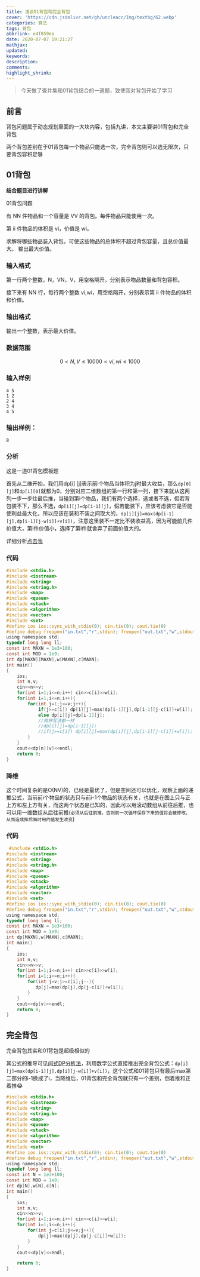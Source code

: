 ```yaml
---
title: 浅谈01背包和完全背包
cover: 'https://cdn.jsdelivr.net/gh/uncleacc/Img/textbg/62.webp'
categories: 算法
tags: 背包
abbrlink: e4f859ea
date: 2020-07-07 19:21:27
mathjax:
updated:
keywords:
description:
comments:
highlight_shrink:
---
```


> 今天做了查并集和01背包结合的一道题，致使我对背包开始了学习

## 前言

背包问题属于动态规划里面的一大块内容，包括九讲，本文主要讲01背包和完全背包

两个背包差别在于01背包每一个物品只能选一次，完全背包则可以选无限次，只要背包容积足够

## 01背包

**结合题目进行讲解**

01背包问题

有 NN 件物品和一个容量是 VV 的背包。每件物品只能使用一次。

第 ii 件物品的体积是 vi，价值是 wi。

求解将哪些物品装入背包，可使这些物品的总体积不超过背包容量，且总价值最大。
输出最大价值。

### 输入格式

第一行两个整数，N，VN，V，用空格隔开，分别表示物品数量和背包容积。

接下来有 NN 行，每行两个整数 vi,wi，用空格隔开，分别表示第 ii 件物品的体积和价值。

### 输出格式

输出一个整数，表示最大价值。

### 数据范围

$$
0<N,V≤1000
0<vi,wi≤1000
$$

### 输入样例

```
4 5
1 2
2 4
3 4
4 5
```



### 输出样例：

```
8
```

### 分析

这是一道01背包模板题

首先从二维开始，我们用dp[i] [j]表示前i个物品当体积为j时最大收益，那么`dp[0][j]`和`dp[i][0]`就都为0，分别对应二维数组的第一行和第一列，接下来就从这两列一步一步往最后推，当碰到第i个物品，我们有两个选择，选或者不选，假若背包装不下，那么不选，`dp[i][j]=dp[i-1][j]`，假若能装下，应该考虑装它是否能使利益最大化，所以应该在装和不装之间取大的，`dp[i][j]=max(dp[i-1][j],dp[i-1][j-w[i]]+v[i])`，注意这里装不一定比不装收益高，因为可能前几件价值大，第i件价值小，选择了第i件就舍弃了前面价值大的。

详细分析[点击我](https://blog.csdn.net/qq_37767455/article/details/99086678)

### 代码

```c
#include <stdio.h>
#include <iostream>
#include <string>
#include <string.h>
#include <map>
#include <queue>
#include <stack>
#include <algorithm>
#include <vector>
#include <set>
#define ios ios::sync_with_stdio(0); cin.tie(0); cout.tie(0)
#define debug freopen("in.txt","r",stdin); freopen("out.txt","w",stdout)
using namespace std;
typedef long long ll;
const int MAXN = 1e3+100;
const int MOD = 1e9;
int dp[MAXN][MAXN],w[MAXN],c[MAXN]; 
int main()
{
    ios;
    int n,v;
    cin>>n>>v;
    for(int i=1;i<=n;i++) cin>>c[i]>>w[i];
    for(int i=1;i<=n;i++){
    	for(int j=1;j<=v;j++){
    		if(j>=c[i]) dp[i][j]=max(dp[i-1][j],dp[i-1][j-c[i]]+w[i]);
    		else dp[i][j]=dp[i-1][j];
            //两种写法都一样
    	    //dp[i][j]=dp[i-1][j];
    		//if(j>=c[i]) dp[i][j]=max(dp[i][j],dp[i-1][j-c[i]]+w[i]);            
		}
	}
	cout<<dp[n][v]<<endl;
	return 0;
} 

```

### 降维

这个时间复杂的是O(NV)的，已经是最优了，但是空间还可以优化，观察上面的递推公式，当前前i个物品的状态只与前i-1个物品的状态有关，也就是在图上只与正上方和左上方有关，而这两个状态是已知的，因此可以用滚动数组从前往后推，也可以用一维数组从后往前推(`必须从后往前推，否则前一次循环保存下来的值将会被修改，从而造成推后面时用的值发生改变`)

### 代码

```c
 #include <stdio.h>
#include <iostream>
#include <string>
#include <string.h>
#include <map>
#include <queue>
#include <stack>
#include <algorithm>
#include <vector>
#include <set>
#define ios ios::sync_with_stdio(0); cin.tie(0); cout.tie(0)
#define debug freopen("in.txt","r",stdin); freopen("out.txt","w",stdout)
using namespace std;
typedef long long ll;
const int MAXN = 1e3+100;
const int MOD = 1e9;
int dp[MAXN],w[MAXN],c[MAXN]; 
int main()
{
    ios;
    int n,v;
    cin>>n>>v;
    for(int i=1;i<=n;i++) cin>>c[i]>>w[i];
    for(int i=1;i<=n;i++){
    	for(int j=v;j>=c[i];j--){
    	   dp[j]=max(dp[j],dp[j-c[i]]+w[i]);
		}
	}
	cout<<dp[v]<<endl;
	return 0;
} 

```

## 完全背包

完全背包其实和01背包是超级相似的

其公式的推导可见[闫式DP分析法](https://www.acwing.com/video/945/)，利用数学公式直接推出完全背包公式：`dp[i][j]=max(dp[i-1][j],dp[i][j-w[i]]+v[i])`，这个公式和01背包只有最后max第二部分的i-1换成了i，当降维后，01背包和完全背包就只有一个差别，倒着推和正着推😂

```c
#include <stdio.h>
#include <iostream>
#include <string>
#include <string.h>
#include <map>
#include <queue>
#include <stack>
#include <algorithm>
#include <vector>
#include <set>
#define ios ios::sync_with_stdio(0); cin.tie(0); cout.tie(0)
#define debug freopen("in.txt","r",stdin); freopen("out.txt","w",stdout)
using namespace std;
typedef long long ll;
const int N = 1e3+100;
const int MOD = 1e9;
int dp[N],w[N],c[N]; 
int main()
{
    ios;
    int n,v;
    cin>>n>>v;
    for(int i=1;i<=n;i++) cin>>c[i]>>w[i];
    for(int i=1;i<=n;i++){
        for(int j=c[i];j<=v;j++){
            dp[j]=max(dp[j],dp[j-c[i]]+w[i]);
        }
    }
	cout<<dp[v]<<endl;

	return 0;
} 

```

